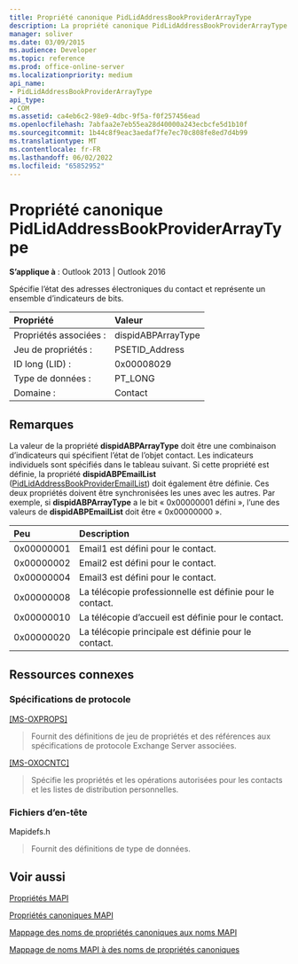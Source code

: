 ```yaml
---
title: Propriété canonique PidLidAddressBookProviderArrayType
description: La propriété canonique PidLidAddressBookProviderArrayType spécifie l’état des adresses électroniques du contact et représente un ensemble d’indicateurs de bits.
manager: soliver
ms.date: 03/09/2015
ms.audience: Developer
ms.topic: reference
ms.prod: office-online-server
ms.localizationpriority: medium
api_name:
- PidLidAddressBookProviderArrayType
api_type:
- COM
ms.assetid: ca4eb6c2-98e9-4dbc-9f5a-f0f257456ead
ms.openlocfilehash: 7abfaa2e7eb55ea28d40000a243ecbcfe5d1b10f
ms.sourcegitcommit: 1b44c8f9eac3aedaf7fe7ec70c808fe8ed7d4b99
ms.translationtype: MT
ms.contentlocale: fr-FR
ms.lasthandoff: 06/02/2022
ms.locfileid: "65852952"
---
```

# <a name="pidlidaddressbookproviderarraytype-canonical-property"></a>Propriété canonique PidLidAddressBookProviderArrayType

  
  
**S’applique à** : Outlook 2013 | Outlook 2016 
  
Spécifie l’état des adresses électroniques du contact et représente un ensemble d’indicateurs de bits.
  
|Propriété |Valeur |
|:-----|:-----|
|Propriétés associées :  <br/> |dispidABPArrayType  <br/> |
|Jeu de propriétés :  <br/> |PSETID_Address  <br/> |
|ID long (LID) :  <br/> |0x00008029  <br/> |
|Type de données :  <br/> |PT_LONG  <br/> |
|Domaine :  <br/> |Contact  <br/> |
   
## <a name="remarks"></a>Remarques

La valeur de la propriété **dispidABPArrayType** doit être une combinaison d’indicateurs qui spécifient l’état de l’objet contact. Les indicateurs individuels sont spécifiés dans le tableau suivant. Si cette propriété est définie, la propriété **dispidABPEmailList** ([PidLidAddressBookProviderEmailList](pidlidaddressbookprovideremaillist-canonical-property.md)) doit également être définie. Ces deux propriétés doivent être synchronisées les unes avec les autres. Par exemple, si **dispidABPArrayType** a le bit « 0x00000001 défini », l’une des valeurs de **dispidABPEmailList** doit être « 0x00000000 ». 
  
|**Peu**|**Description**|
|:-----|:-----|
|0x00000001  <br/> |Email1 est défini pour le contact. |
|0x00000002  <br/> |Email2 est défini pour le contact. |
|0x00000004  <br/> |Email3 est défini pour le contact. |
|0x00000008  <br/> |La télécopie professionnelle est définie pour le contact. |
|0x00000010  <br/> |La télécopie d’accueil est définie pour le contact. |
|0x00000020  <br/> |La télécopie principale est définie pour le contact. |
   
## <a name="related-resources"></a>Ressources connexes

### <a name="protocol-specifications"></a>Spécifications de protocole

[[MS-OXPROPS]](https://msdn.microsoft.com/library/f6ab1613-aefe-447d-a49c-18217230b148%28Office.15%29.aspx)
  
> Fournit des définitions de jeu de propriétés et des références aux spécifications de protocole Exchange Server associées.
    
[[MS-OXOCNTC]](https://msdn.microsoft.com/library/9b636532-9150-4836-9635-9c9b756c9ccf%28Office.15%29.aspx)
  
> Spécifie les propriétés et les opérations autorisées pour les contacts et les listes de distribution personnelles.
    
### <a name="header-files"></a>Fichiers d’en-tête

Mapidefs.h
  
> Fournit des définitions de type de données.
    
## <a name="see-also"></a>Voir aussi



[Propriétés MAPI](mapi-properties.md)
  
[Propriétés canoniques MAPI](mapi-canonical-properties.md)
  
[Mappage des noms de propriétés canoniques aux noms MAPI](mapping-canonical-property-names-to-mapi-names.md)
  
[Mappage de noms MAPI à des noms de propriétés canoniques](mapping-mapi-names-to-canonical-property-names.md)

